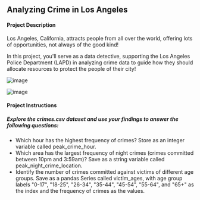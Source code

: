## Analyzing Crime in Los Angeles

#### Project Description

Los Angeles, California, attracts people from all over the world, offering lots of opportunities, not always of the good kind!

In this project, you'll serve as a data detective, supporting the Los Angeles Police Department (LAPD) in analyzing crime data to guide how they should allocate resources to protect the people of their city!

![image](https://github.com/user-attachments/assets/6db53d44-5e6b-47a1-8ef1-52407a666a58)

![image](https://github.com/user-attachments/assets/d0da82be-f3c2-4bd7-9f90-55486532025a)

#### Project Instructions

##### Explore the __crimes.csv__ dataset and use your findings to answer the following questions:

- Which hour has the highest frequency of crimes? Store as an integer variable called peak_crime_hour.
- Which area has the largest frequency of night crimes (crimes committed between 10pm and 3:59am)? Save as a  string variable called peak_night_crime_location.
- Identify the number of crimes committed against victims of different age groups. Save as a pandas Series called victim_ages, with age group labels "0-17", "18-25", "26-34", "35-44", "45-54", "55-64", and "65+" as the index and the frequency of crimes as the values.


